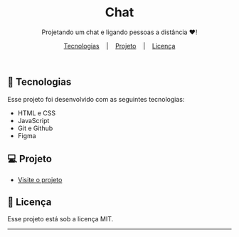 <h1 align="center"> Chat </h1>

<p align="center">
Projetando um chat e ligando pessoas a distância ❤! <br/>
</p>

<p align="center">
   <a href="#-tecnologias">Tecnologias</a>&nbsp;&nbsp;&nbsp; |&nbsp;&nbsp;&nbsp;
   <a href="#-projeto">Projeto</a>&nbsp;&nbsp;&nbsp; |&nbsp;&nbsp;&nbsp;
   <a href="#memo-licença">Licença</a>
</p>

<br>

## 🚀 Tecnologias

Esse projeto foi desenvolvido com as seguintes tecnologias:

- HTML e CSS
- JavaScript
- Git e Github
- Figma

## 💻 Projeto

- [Visite o projeto ](http://127.0.0.1:5500/04/index.html?)

## :memo: Licença

Esse projeto está sob a licença MIT.

---
